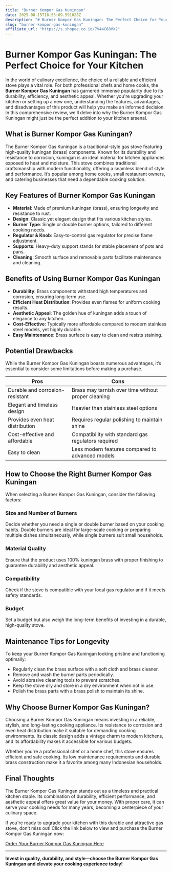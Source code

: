 ```yaml
---
title: "Burner Kompor Gas Kuningan"
date: 2025-08-15T16:55:09.591028Z
description: "# Burner Kompor Gas Kuningan: The Perfect Choice for Your Kitchen..."
slug: "burner-kompor-gas-kuningan"
affiliate_url: "https://s.shopee.co.id/7V44C68VX2"
---
```

# Burner Kompor Gas Kuningan: The Perfect Choice for Your Kitchen

In the world of culinary excellence, the choice of a reliable and efficient stove plays a vital role. For both professional chefs and home cooks, the **Burner Kompor Gas Kuningan** has garnered immense popularity due to its durability, efficiency, and aesthetic appeal. Whether you're upgrading your kitchen or setting up a new one, understanding the features, advantages, and disadvantages of this product will help you make an informed decision. In this comprehensive review, we'll delve into why the Burner Kompor Gas Kuningan might just be the perfect addition to your kitchen arsenal.

## What is Burner Kompor Gas Kuningan?

The Burner Kompor Gas Kuningan is a traditional-style gas stove featuring high-quality kuningan (brass) components. Known for its durability and resistance to corrosion, kuningan is an ideal material for kitchen appliances exposed to heat and moisture. This stove combines traditional craftsmanship with modern functionality, offering a seamless blend of style and performance. It’s popular among home cooks, small restaurant owners, and catering businesses that need a dependable cooking solution.

## Key Features of Burner Kompor Gas Kuningan

- **Material**: Made of premium kuningan (brass), ensuring longevity and resistance to rust.
- **Design**: Classic yet elegant design that fits various kitchen styles.
- **Burner Type**: Single or double burner options, tailored to different cooking needs.
- **Regulator & Knob**: Easy-to-control gas regulator for precise flame adjustment.
- **Supports**: Heavy-duty support stands for stable placement of pots and pans.
- **Cleaning**: Smooth surface and removable parts facilitate maintenance and cleaning.

## Benefits of Using Burner Kompor Gas Kuningan

- **Durability**: Brass components withstand high temperatures and corrosion, ensuring long-term use.
- **Efficient Heat Distribution**: Provides even flames for uniform cooking results.
- **Aesthetic Appeal**: The golden hue of kuningan adds a touch of elegance to any kitchen.
- **Cost-Effective**: Typically more affordable compared to modern stainless steel models, yet highly durable.
- **Easy Maintenance**: Brass surface is easy to clean and resists staining.

## Potential Drawbacks

While the Burner Kompor Gas Kuningan boasts numerous advantages, it’s essential to consider some limitations before making a purchase.

| Pros | Cons |
| --- | --- |
| Durable and corrosion-resistant | Brass may tarnish over time without proper cleaning |
| Elegant and timeless design | Heavier than stainless steel options |
| Provides even heat distribution | Requires regular polishing to maintain shine |
| Cost-effective and affordable | Compatibility with standard gas regulators required |
| Easy to clean | Less modern features compared to advanced models |

## How to Choose the Right Burner Kompor Gas Kuningan

When selecting a Burner Kompor Gas Kuningan, consider the following factors:

### Size and Number of Burners

Decide whether you need a single or double burner based on your cooking habits. Double burners are ideal for large-scale cooking or preparing multiple dishes simultaneously, while single burners suit small households.

### Material Quality

Ensure that the product uses 100% kuningan brass with proper finishing to guarantee durability and aesthetic appeal.

### Compatibility

Check if the stove is compatible with your local gas regulator and if it meets safety standards.

### Budget

Set a budget but also weigh the long-term benefits of investing in a durable, high-quality stove.

## Maintenance Tips for Longevity

To keep your Burner Kompor Gas Kuningan looking pristine and functioning optimally:

- Regularly clean the brass surface with a soft cloth and brass cleaner.
- Remove and wash the burner parts periodically.
- Avoid abrasive cleaning tools to prevent scratches.
- Keep the stove dry and store in a dry environment when not in use.
- Polish the brass parts with a brass polish to maintain its shine.

## Why Choose Burner Kompor Gas Kuningan?

Choosing a Burner Kompor Gas Kuningan means investing in a reliable, stylish, and long-lasting cooking appliance. Its resistance to corrosion and even heat distribution make it suitable for demanding cooking environments. Its classic design adds a vintage charm to modern kitchens, and its affordability makes it accessible for various budgets.

Whether you're a professional chef or a home chef, this stove ensures efficient and safe cooking. Its low maintenance requirements and durable brass construction make it a favorite among many Indonesian households.

## Final Thoughts

The Burner Kompor Gas Kuningan stands out as a timeless and practical kitchen staple. Its combination of durability, efficient performance, and aesthetic appeal offers great value for your money. With proper care, it can serve your cooking needs for many years, becoming a centerpiece of your culinary space.

If you're ready to upgrade your kitchen with this durable and attractive gas stove, don’t miss out! Click the link below to view and purchase the Burner Kompor Gas Kuningan now:

[Order Your Burner Kompor Gas Kuningan Here](https://s.shopee.co.id/7V44C68VX2)

---

**Invest in quality, durability, and style—choose the Burner Kompor Gas Kuningan and elevate your cooking experience today!**